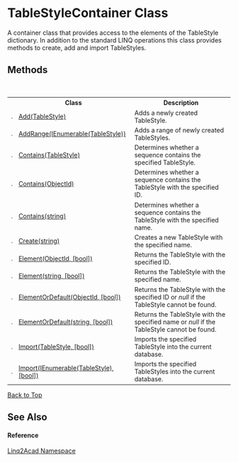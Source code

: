 # TableStyleContainer Class
 

A container class that provides access to the elements of the TableStyle dictionary. In addition to the standard LINQ operations this class provides methods to create, add and import TableStyles.


## Methods
&nbsp;<table><tr><th></th><th>Class</th><th>Description</th></tr><tr><td>![Public method](media/pubmethod.gif "Public method")</td><td><a href="M_Linq2Acad_TableStyleContainer_Add.md#TableStyleContainerAdd-Method-TableStyle">Add(TableStyle)</a></td><td>
Adds a newly created TableStyle.</td></tr><tr><td>![Public method](media/pubmethod.gif "Public method")</td><td><a href="M_Linq2Acad_TableStyleContainer_AddRange.md#TableStyleContainerAddRange-Method-IEnumerableTableStyle">AddRange(IEnumerable(TableStyle))</a></td><td>
Adds a range of newly created TableStyles.</td></tr><tr><td>![Public method](media/pubmethod.gif "Public method")</td><td><a href="M_Linq2Acad_TableStyleContainer_Contains_1.md#TableStyleContainerContains-Method-TableStyle">Contains(TableStyle)</a></td><td>
Determines whether a sequence contains the specified TableStyle.</td></tr><tr><td>![Public method](media/pubmethod.gif "Public method")</td><td><a href="M_Linq2Acad_TableStyleContainer_Contains.md#TableStyleContainerContains-Method-ObjectId">Contains(ObjectId)</a></td><td>
Determines whether a sequence contains the TableStyle with the specified ID.</td></tr><tr><td>![Public method](media/pubmethod.gif "Public method")</td><td><a href="M_Linq2Acad_TableStyleContainer_Contains_2.md#TableStyleContainerContains-Method-string">Contains(string)</a></td><td>
Determines whether a sequence contains the TableStyle with the specified name.</td></tr><tr><td>![Public method](media/pubmethod.gif "Public method")</td><td><a href="M_Linq2Acad_TableStyleContainer_Create.md#TableStyleContainerCreate-Method-string">Create(string)</a></td><td>
Creates a new TableStyle with the specified name.</td></tr><tr><td>![Public method](media/pubmethod.gif "Public method")</td><td><a href="M_Linq2Acad_TableStyleContainer_Element.md#TableStyleContainerElement-Method-ObjectId-bool">Element(ObjectId, [bool])</a></td><td>
Returns the TableStyle with the specified ID.</td></tr><tr><td>![Public method](media/pubmethod.gif "Public method")</td><td><a href="M_Linq2Acad_TableStyleContainer_Element_1.md#TableStyleContainerElement-Method-string-bool">Element(string, [bool])</a></td><td>
Returns the TableStyle with the specified name.</td></tr><tr><td>![Public method](media/pubmethod.gif "Public method")</td><td><a href="M_Linq2Acad_TableStyleContainer_ElementOrDefault.md#TableStyleContainerElementOrDefault-Method-ObjectId-bool">ElementOrDefault(ObjectId, [bool])</a></td><td>
Returns the TableStyle with the specified ID or <i>null</i> if the TableStyle cannot be found.</td></tr><tr><td>![Public method](media/pubmethod.gif "Public method")</td><td><a href="M_Linq2Acad_TableStyleContainer_ElementOrDefault_1.md#TableStyleContainerElementOrDefault-Method-string-bool">ElementOrDefault(string, [bool])</a></td><td>
Returns the TableStyle with the specified name or <i>null</i> if the TableStyle cannot be found.</td></tr><tr><td>![Public method](media/pubmethod.gif "Public method")</td><td><a href="M_Linq2Acad_TableStyleContainer_Import_1.md#TableStyleContainerImport-Method-TableStyle-bool">Import(TableStyle, [bool])</a></td><td>
Imports the specified TableStyle into the current database.</td></tr><tr><td>![Public method](media/pubmethod.gif "Public method")</td><td><a href="M_Linq2Acad_TableStyleContainer_Import.md#TableStyleContainerImport-Method-IEnumerableTableStyle-bool">Import(IEnumerable(TableStyle), [bool])</a></td><td>
Imports the specified TableStyles into the current database.</td></tr></table>
<a href="#tablestylecontainer-class">Back to Top</a>

## See Also


#### Reference
<a href="N_Linq2Acad.md#Linq2Acad-Namespace">Linq2Acad Namespace</a><br />
